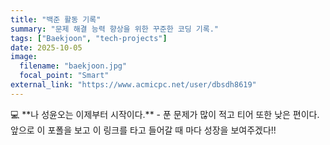 ```yaml
---
title: "백준 활동 기록"
summary: "문제 해결 능력 향상을 위한 꾸준한 코딩 기록."
tags: ["Baekjoon", "tech-projects"]
date: 2025-10-05
image:
  filename: "baekjoon.jpg"
  focal_point: "Smart"
external_link: "https://www.acmicpc.net/user/dbsdh8619"
---
```


<div class="justify-text">
💻 **나 성윤오는 이제부터 시작이다.**
- 푼 문제가 많이 적고 티어 또한 낮은 편이다. 앞으로 이 포폴을 보고 이 링크를 타고 들어갈 때 마다 성장을 보여주겠다!!
</div>
